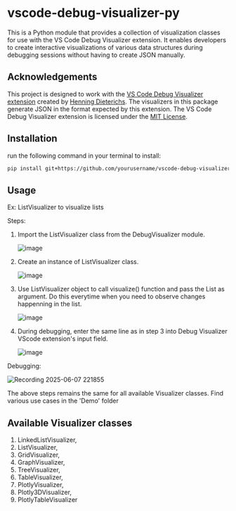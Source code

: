 # vscode-debug-visualizer-py
This is a Python module that provides a collection of visualization classes for use with the VS Code Debug Visualizer extension. It enables developers to create interactive visualizations of various data structures during debugging sessions without having to create JSON manually.


## Acknowledgements

This project is designed to work with the [VS Code Debug Visualizer extension](https://marketplace.visualstudio.com/items?itemName=hediet.debug-visualizer) created by [Henning Dieterichs](https://github.com/hediet). The visualizers in this package generate JSON in the format expected by this extension.
The VS Code Debug Visualizer extension is licensed under the [MIT License](https://github.com/hediet/vscode-debug-visualizer/blob/master/data-extraction/LICENSE.md).


## Installation
run the following command in your terminal to install:
```bash
pip install git+https://github.com/yourusername/vscode-debug-visualizer-py.git
```
## Usage

Ex: ListVisualizer to visualize lists

Steps:

1. Import the ListVisualizer class from the DebugVisualizer module.
   
   ![image](https://github.com/user-attachments/assets/33a91642-47df-4cd2-b01d-36bd04111b11)


2. Create an instance of ListVisualizer class.
   
   ![image](https://github.com/user-attachments/assets/932d1a95-bc10-40a7-8ddf-932184bf6107)
   

3. Use ListVisualizer object to call visualize() function and pass the List as argument.
   Do this everytime when you need to observe changes happenning in the list.
   
   ![image](https://github.com/user-attachments/assets/0de62db1-2050-44ef-8b84-b241fc9e712c)
   

5. During debugging, enter the same line as in step 3 into Debug Visualizer VScode extension's input field.
   
   ![image](https://github.com/user-attachments/assets/d46685d0-b7c9-4b93-a3fc-742db58192fd)


Debugging:

![Recording 2025-06-07 221855](https://github.com/user-attachments/assets/0fa77f57-acf1-4bbe-a381-2ca8cf8127bc)

   
The above steps remains the same for all available Visualizer classes.
Find various use cases in the 'Demo' folder

## Available Visualizer classes

1. LinkedListVisualizer,
2. ListVisualizer,
3. GridVisualizer,
4. GraphVisualizer,
5. TreeVisualizer,
6. TableVisualizer,
7. PlotlyVisualizer,
8. Plotly3DVisualizer,
9. PlotlyTableVisualizer


